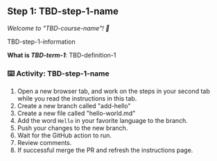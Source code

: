 <!--
  <<< Author notes: Step 1 >>>
  Choose 3-5 steps for your course.
  The first step is always the hardest, so pick something easy!
  Link to docs.github.com for further explanations.
  Encourage users to open new tabs for steps!
  TBD-step-1-notes.
-->

## Step 1: TBD-step-1-name

_Welcome to "TBD-course-name"! :wave:_

TBD-step-1-information

**What is _TBD-term-1_**: TBD-definition-1

### :keyboard: Activity: TBD-step-1-name

1. Open a new browser tab, and work on the steps in your second tab while you read the instructions in this tab.
2. Create a new branch called "add-hello"
3. Create a new file called "hello-world.md"
3. Add the word `Hello` in your favorite language to the branch.
4. Push your changes to the new branch.
5. Wait for the GitHub action to run.
6. Review comments.
6. If successful merge the PR and refresh the instructions page.
